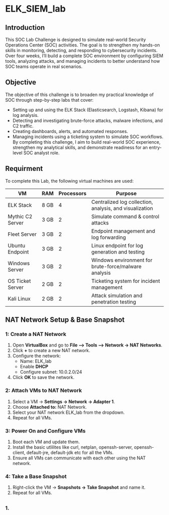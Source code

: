 # ELK_SIEM_lab

## Introduction
This SOC Lab Challenge is designed to simulate real-world Security Operations Center (SOC) activities. The goal is to strengthen my hands-on skills in monitoring, detecting, and responding to cybersecurity incidents. Over four weeks, I’ll build a complete SOC environment by configuring SIEM tools, analyzing attacks, and managing incidents to better understand how SOC teams operate in real scenarios.

## Objective
The objective of this challenge is to broaden my practical knowledge of SOC through step-by-step labs that cover:
* Setting up and using the ELK Stack (Elasticsearch, Logstash, Kibana) for log analysis.
* Detecting and investigating brute-force attacks, malware infections, and C2 traffic.
* Creating dashboards, alerts, and automated responses.
* Managing incidents using a ticketing system to simulate SOC workflows.
By completing this challenge, I aim to build real-world SOC experience, strengthen my analytical skills, and demonstrate readiness for an entry-level SOC analyst role.

## Requirment
To complete this Lab, the following virtual machines are used:

| VM                      | RAM   | Processors| Purpose        |
|-------------------------|-------|-----------|----------------|
| ELK Stack               | 8 GB  | 4    | Centralized log collection, analysis, and visualization |
| Mythic C2 Server        | 3 GB  | 2    | Simulate command & control attacks               |
| Fleet Server            | 3 GB  | 2    | Endpoint management and log forwarding           |
| Ubuntu Endpoint         | 3 GB  | 2    | Linux endpoint for log generation and testing    |
| Windows Server          | 3 GB  | 2    | Windows environment for brute-force/malware analysis |
| OS Ticket Server        | 2 GB  | 2    | Ticketing system for incident management         |
| Kali Linux              | 2 GB  | 2    | Attack simulation and penetration testing        |


## NAT Network Setup & Base Snapshot

### 1: Create a NAT Network
1. Open **VirtualBox** and go to **File --> Tools --> Network → NAT Networks**.
2. Click **+** to create a new NAT network.
3. Configure the network:
   - Name: ELK_lab
   - Enable **DHCP**
   - Configure subnet: 10.0.2.0/24
4. Click **OK** to save the network.

### 2: Attach VMs to NAT Network
1. Select a VM → **Settings → Network → Adapter 1**.
2. Choose **Attached to:** NAT Network.
3. Select your NAT network ELK_lab from the dropdown.
4. Repeat for all VMs.

### 3: Power On and Configure VMs
1. Boot each VM and update them.
2. Install the basic utlilites like curl, netplan, openssh-server, openssh-client, default-jre, default-jdk etc for all the VMs.
3. Ensure all VMs can communicate with each other using the NAT network.

### 4: Take a Base Snapshot
1. Right-click the VM → **Snapshots → Take Snapshot** and name it.
2. Repeat for all VMs.

## 

### 1. 
